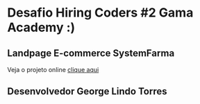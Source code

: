 # Desafio Hiring Coders #2 Gama Academy :)
## Landpage E-commerce SystemFarma

Veja o projeto online [clique aqui](https://blue-week-systemfarma.vercel.app/)

## Desenvolvedor George Lindo Torres